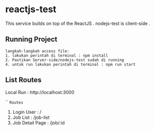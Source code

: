 # reactjs-test
This service builds on top of the ReactJS . nodejs-test is client-side . 

## Running Project
```
langkah-langkah access file:
1. lakukan perintah di terminal : npm install
2. Pastikan Server-side/nodejs-test sudah di running
4. untuk run lakukan perintah di terminal : npm run start
```

## List Routes
Local Run : http://localhost:3000

``
 ``` Routes ```
 1.  Login User       : /        
 2.  Job List         : /job-list 
 3.  Job Detail Page  : /job/:id 
```